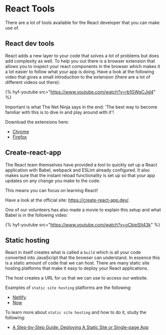 # React Tools

There are a lot of tools available for the React developer that you can make use of.

## React dev tools

React adds a new layer to your code that solves a lot of problems but does add complexity as well. To help you out there is a browser extension that allows you to inspect your react components in the browser which makes it a lot easier to follow what your app is doing. Have a look at the following video that gives a small introduction to the extension (there are a lot of different videos out there):

{% hyf-youtube src="https://www.youtube.com/watch?v=rb1GWqCJid4" %}

Important is what The Net Ninja says in the end: 'The best way to become familiar with this is to dive in and play around with it'!

Download the extensions here:

- [Chrome](https://chrome.google.com/webstore/detail/react-developer-tools/fmkadmapgofadopljbjfkapdkoienihi)
- [Firefox](https://addons.mozilla.org/en-GB/firefox/addon/react-devtools/)

## Create-react-app

The React team themselves have provided a tool to quickly set up a React application with Babel, webpack and ESLint already configured. It also makes sure that the instant reload functionality is set up so that your app updates on any change you make to the code.

This means you can focus on learning React!

Have a look at the official site: <https://create-react-app.dev/>.

One of our volunteers has also made a movie to explain this setup and what Babel is in the following video:

{% hyf-youtube src="https://www.youtube.com/watch?v=oCbipSIt43k" %}

## Static hosting

React in itself creates what is called a `build` which is all your code converted into JavaScript that the browser can understand. In essence this is a static amount of code that we can host. There are many static site hosting platforms that make it easy to deploy your React applications.

The host creates a URL for us that we can use to access our website.

Examples of `static site hosting` platforms are the following:

- [Netlify](https://www.netlify.com/)
- [Now](https://zeit.co/)

To learn more about `static site hosting` and how to do it, study the following:

- [A Step-by-Step Guide: Deploying A Static Site or Single-page App](https://www.netlify.com/blog/2016/10/27/a-step-by-step-guide-deploying-a-static-site-or-single-page-app/)
